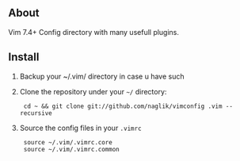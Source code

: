## About
Vim 7.4+ Config directory with many usefull plugins.

## Install

 1. Backup your ~/.vim/ directory in case u have such
 2. Clone the repository under your `~/` directory:

         cd ~ && git clone git://github.com/naglik/vimconfig .vim --recursive

 3. Source the config files in your `.vimrc`
         
         source ~/.vim/.vimrc.core
         source ~/.vim/.vimrc.common



